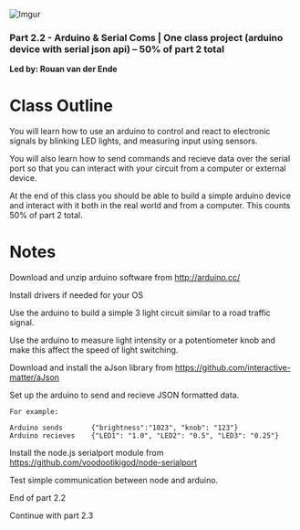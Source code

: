 ![Imgur](http://i.imgur.com/VIKVCOf.png)

### Part 2.2 - Arduino & Serial Coms | One class project (arduino device with serial json api) – 50% of part 2 total
**Led by: Rouan van der Ende**  

Class Outline
=============

You will learn how to use an arduino to control and react to electronic signals by blinking LED lights, and measuring input using sensors. 

You will also learn how to send commands and recieve data over the serial port so that you can interact with your circuit from a computer or external device.

At the end of this class you should be able to build a simple arduino device and interact with it both in the real world and from a computer. This counts 50% of part 2 total.

Notes
=====

Download and unzip arduino software from http://arduino.cc/

Install drivers if needed for your OS

Use the arduino to build a simple 3 light circuit similar to a road traffic signal.

Use the arduino to measure light intensity or a potentiometer knob and make this affect the speed of light switching.

Download and install the aJson library from https://github.com/interactive-matter/aJson 

Set up the arduino to send and recieve JSON formatted data. 

	For example:

	Arduino sends 		{"brightness":"1023", "knob": "123"}   
	Arduino recieves	{"LED1": "1.0", "LED2": "0.5", "LED3": "0.25"}   

Install the node.js serialport module from https://github.com/voodootikigod/node-serialport

Test simple communication between node and arduino.

End of part 2.2

Continue with part 2.3